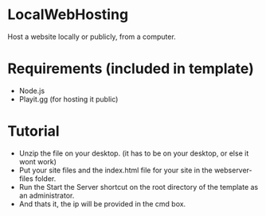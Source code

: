 # LocalWebHosting
Host a website locally or publicly, from a computer.

# Requirements (included in template)
- Node.js
- Playit.gg (for hosting it public)

# Tutorial
- Unzip the file on your desktop. (it has to be on your desktop, or else it wont work)
- Put your site files and the index.html file for your site in the webserver-files folder.
- Run the Start the Server shortcut on the root directory of the template as an administrator.
- And thats it, the ip will be provided in the cmd box.
